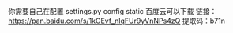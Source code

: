 你需要自己在配置
settings.py
config
static
百度云可以下载
链接：https://pan.baidu.com/s/1kGEvf_nlqFUr9yVnNPs4zQ
提取码：b71n
